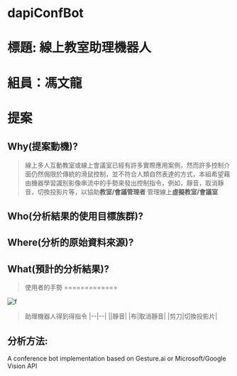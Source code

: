 # dapiConfBot
# 標題: 線上教室助理機器人
# 組員：馮文龍
# 提案
## Why(提案動機)?
> 線上多人互動教室或線上會議室已經有許多實際應用案例，然而許多控制介面仍然侷限於傳統的滑鼠控制，並不符合人類自然表達的方式，本組希望藉由機器學習識別影像串流中的手勢來發出控制指令，例如，靜音，取消靜音，切換投影片等，以協助**教室/會議管理者** 管理線上**虛擬教室/會議室**
## Who(分析結果的使用目標族群)?
## Where(分析的原始資料來源)?
## What(預計的分析結果)?
>使用者的手勢
=============



![f]( https://www.fluentu.com/blog/chinese/wp-content/uploads/2017/11/chinese-gestures-e1512759046169.jpg    "hand" )


>助理機器人得到得指令
|--|--| 
||靜音| 
|布|取消靜音| 
|剪刀|切換投影片|  







## 分析方法:

A conference bot implementation based on Gesture.ai or Microsoft/Google Vision API
